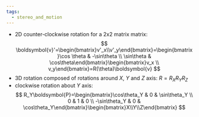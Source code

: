 ```yaml
---
tags:
  - stereo_and_motion
---
```

- 2D counter-clockwise rotation for a 2x2 matrix matrix:
$$
\boldsymbol{v}'=\begin{bmatrix}v'_x\\v'_y\end{bmatrix}=\begin{bmatrix}\cos \theta & -\sin\theta \\ \sin\theta & \cos\theta\end{bmatrix}\begin{bmatrix}v_x \\ v_y\end{bmatrix}=R(\theta)\boldsymbol{v}
$$
- 3D rotation composed of rotations around $X$, $Y$ and $Z$ axis: $R=R_XR_YR_Z$
- clockwise rotation about $Y$ axis:
$$
R_Y\boldsymbol{P}=\begin{bmatrix}\cos\theta_Y & 0 & \sin\theta_Y \\ 0 & 1 & 0 \\ -\sin\theta_Y & 0 & \cos\theta_Y\end{bmatrix}\begin{bmatrix}X\\Y\\Z\end{bmatrix}
$$
